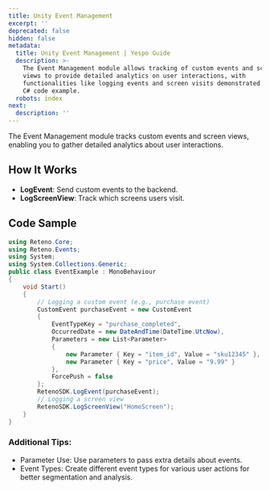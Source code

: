 ```yaml
---
title: Unity Event Management
excerpt: ''
deprecated: false
hidden: false
metadata:
  title: Unity Event Management | Yespo Guide
  description: >-
    The Event Management module allows tracking of custom events and screen
    views to provide detailed analytics on user interactions, with
    functionalities like logging events and screen visits demonstrated through a
    C# code example.
  robots: index
next:
  description: ''
---
```

The Event Management module tracks custom events and screen views, enabling you to gather detailed analytics about user interactions.

## How It Works

- **LogEvent**: Send custom events to the backend.
- **LogScreenView**: Track which screens users visit.

## Code Sample

```csharp
using Reteno.Core;
using Reteno.Events;
using System;
using System.Collections.Generic;
public class EventExample : MonoBehaviour
{
    void Start()
    {
        // Logging a custom event (e.g., purchase event)
        CustomEvent purchaseEvent = new CustomEvent
        {
            EventTypeKey = "purchase_completed",
            OccurredDate = new DateAndTime(DateTime.UtcNow),
            Parameters = new List<Parameter>
            {
                new Parameter { Key = "item_id", Value = "sku12345" },
                new Parameter { Key = "price", Value = "9.99" }
            },
            ForcePush = false
        };
        RetenoSDK.LogEvent(purchaseEvent);
        // Logging a screen view
        RetenoSDK.LogScreenView("HomeScreen");
    }
}
```

### Additional Tips:

- Parameter Use: Use parameters to pass extra details about events.
- Event Types: Create different event types for various user actions for better segmentation and analysis.